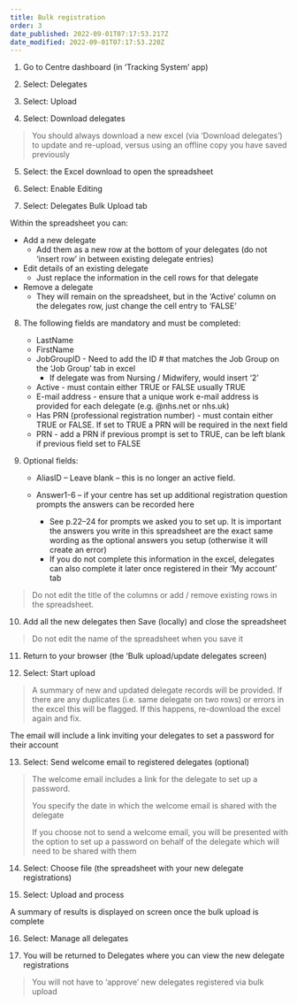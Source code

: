 ```yaml
---
title: Bulk registration
order: 3
date_published: 2022-09-01T07:17:53.217Z
date_modified: 2022-09-01T07:17:53.220Z
---
```

1. Go to Centre dashboard (in ‘Tracking System’ app) ​

2. Select: Delegates​

3. Select: Upload​

4. Select: Download delegates​

> You should always download a new excel (via ‘Download delegates’) to update and re-upload, versus using an offline copy you have saved previously​

5. Select: the Excel download to open the spreadsheet ​

6. Select: Enable Editing​

7. Select: Delegates Bulk Upload tab​

Within the spreadsheet you can:​

- Add a new delegate​
    - Add them as a new row at the bottom of your delegates (do not ‘insert row’ in between existing delegate entries)​
- ​Edit details of an existing delegate​
    - Just replace the information in the cell rows for that delegate​
- Remove a delegate​
    - They will remain on the spreadsheet, but in the ‘Active’ column on the delegates row, just change the cell entry to ‘FALSE’​

8. The following fields are mandatory and must be completed:​

    - LastName​
    - FirstName​
    - JobGroupID -  Need to add the ID # that matches the Job Group on the ‘Job Group’ tab in excel​
        - If delegate was from Nursing / Midwifery, would insert ‘2’​
    - Active - must contain either TRUE or FALSE usually TRUE​
    - E-mail address - ensure that a unique work e-mail address is provided for each delegate (e.g. @nhs.net or nhs.uk)​
    - Has PRN (professional registration number) - must contain either TRUE or FALSE. If set to TRUE a PRN will be required in the next field​
    - PRN - add a PRN if previous prompt is set to TRUE, can be left blank if previous field set to FALSE​

9. Optional fields:​

    - AliasID – Leave blank – this is no longer an active field.​
    - Answer1-6 – if your centre has set up additional registration question prompts the answers can be recorded here​
    
      - See p.22–24 for prompts we asked you to set up. It is important the answers you write in this spreadsheet are the exact same wording as the optional answers you setup (otherwise it will create an error)​
      - If you do not complete this information in the excel, delegates can also complete it later once registered in their ‘My account’ tab​

> ​Do not edit the title of the columns or add / remove existing rows in the spreadsheet. ​

10. Add all the new delegates then Save (locally) and close the spreadsheet​

> Do not edit the name of the spreadsheet when you save it​

11. Return to your browser (the ‘Bulk upload/update delegates screen)​

12. Select: Start upload ​

> A summary of new and updated delegate records will be provided. If there are any duplicates (i.e. same delegate on two rows) or errors in the excel this will be flagged. If this happens, re-download the excel again and fix.​

The email will include a link inviting your delegates to set a password for their account​​

13. Select: Send welcome email to registered delegates (optional)​

> The welcome email includes a link for the delegate to set up a password.​
> 
> You specify the date in which the welcome email is shared with the delegate​
> 
> If you choose not to send a welcome email, you will be presented with the option to set up a password on behalf of the delegate which will need to be shared with them ​
​
14. Select: Choose file (the spreadsheet with your new delegate registrations)​

15. Select: Upload and process​

A summary of results is displayed on screen once the bulk upload is complete ​

16. Select: Manage all delegates​

17. You will be returned to Delegates where you can view the new delegate registrations  ​

> You will not have to ‘approve’ new delegates registered via bulk upload​